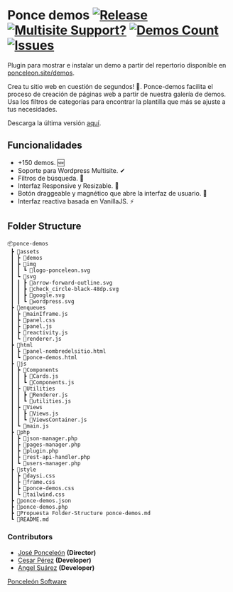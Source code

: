 # Ponce demos [![Release](https://img.shields.io/github/v/release/Ponceleon-Software/ponce-demos?color=green&logo=wordpress)](https://github.com/Ponceleon-Software/ponce-admin/releases/tag/V2.0.0) [![Multisite Support?](https://img.shields.io/badge/MU-YES-green.svg)](https://shields.io/) [![Demos Count](https://img.shields.io/badge/Demos-153-blue.svg)](https://shields.io/) [![Issues](https://img.shields.io/github/issues/ponceleon-software/ponce-demos?logo=Github)](https://shields.io)

Plugin para mostrar e instalar un demo a partir del repertorio disponible en [ponceleon.site/demos](https://ponceleon.site/demos).

Crea tu sitio web en cuestión de segundos! 🎉. Ponce-demos facilita el proceso de creación de páginas web a partir de nuestra galería de demos. Usa los filtros de categorías para encontrar la plantilla que más se ajuste a tus necesidades.

Descarga la última versión [aquí](https://github.com/Ponceleon-Software/ponce-demos/releases).

## Funcionalidades

- +150 demos. 🆕
- Soporte para Wordpress Multisite. ✔
- Filtros de búsqueda. 🔎
- Interfaz Responsive y Resizable. 🤏
- Botón draggeable y magnético que abre la interfaz de usuario. 🧲
- Interfaz reactiva basada en VanillaJS. ⚡

## Folder Structure

```
📦ponce-demos
 ┣ 📂assets
 ┃ ┣ 📂demos
 ┃ ┣ 📂img
 ┃ ┃ ┗ 📜logo-ponceleon.svg
 ┃ ┗ 📂svg
 ┃ ┃ ┣ 📜arrow-forward-outline.svg
 ┃ ┃ ┣ 📜check_circle-black-48dp.svg
 ┃ ┃ ┣ 📜google.svg
 ┃ ┃ ┗ 📜wordpress.svg
 ┣ 📂enqueues
 ┃ ┣ 📜mainIframe.js
 ┃ ┣ 📜panel.css
 ┃ ┣ 📜panel.js
 ┃ ┣ 📜reactivity.js
 ┃ ┗ 📜renderer.js
 ┣ 📂html
 ┃ ┣ 📜panel-nombredelsitio.html
 ┃ ┗ 📜ponce-demos.html
 ┣ 📂js
 ┃ ┣ 📂Components
 ┃ ┃ ┣ 📜Cards.js
 ┃ ┃ ┗ 📜Components.js
 ┃ ┣ 📂Utilities
 ┃ ┃ ┣ 📜Renderer.js
 ┃ ┃ ┗ 📜utilities.js
 ┃ ┣ 📂Views
 ┃ ┃ ┣ 📜Views.js
 ┃ ┃ ┗ 📜ViewsContainer.js
 ┃ ┗ 📜main.js
 ┣ 📂php
 ┃ ┣ 📜json-manager.php
 ┃ ┣ 📜pages-manager.php
 ┃ ┣ 📜plugin.php
 ┃ ┣ 📜rest-api-handler.php
 ┃ ┗ 📜users-manager.php
 ┣ 📂style
 ┃ ┣ 📜daysi.css
 ┃ ┣ 📜frame.css
 ┃ ┣ 📜ponce-demos.css
 ┃ ┗ 📜tailwind.css
 ┣ 📜ponce-demos.json
 ┣ 📜ponce-demos.php
 ┣ 📜Propuesta Folder-Structure ponce-demos.md
 ┗ 📜README.md
```

### Contributors

- [José Ponceleón](https://github.com/ponceleon "@ponceleon") **(Director)**
- [Cesar Pérez](https://github.com/cesaraugp "@cesaraugp") **(Developer)**
- [Angel Suárez](https://github.com/angeljsb "@angeljsb") **(Developer)**

[Ponceleón Software](https://github.com/Ponceleon-Software "Ponceleón Software")
